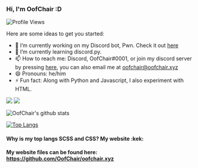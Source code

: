 ### Hi, I'm OofChair :D

![Profile Views](https://api.ghprofile.me/view?username=OofChair&label=profile_views&color=7289da)

Here are some ideas to get you started:

- 🔭 I’m currently working on my Discord bot, Pwn. Check it out [here](https://pwnbot.xyz)
- 🌱 I’m currently learning discord.py. 
- 📫 How to reach me: Discord, OofChair#0001, or join my discord server by pressing [here](https://discord.gg/3PfU5q22wN), you can also email me at [oofchair@oofchair.xyz](mailto:oofchair@oofchair.xyz)
- 😄 Pronouns: he/him
- ⚡ Fun fact: Along with Python and Javascript, I also experiment with HTML.

[<img src="https://camo.githubusercontent.com/58ae3267455c5ac2a9678577cc2207d7e2e61d9d/68747470733a2f2f696d672e736869656c64732e696f2f62616467652f4f532d4c696e75782d696e666f726d6174696f6e616c3f7374796c653d666c6174266c6f676f3d6c696e7578266c6f676f436f6c6f723d776869746526636f6c6f723d326262633861">](http://ubuntu.com/)
[<img src=https://camo.githubusercontent.com/d38e6cc39779250a2835bf8ed3a72d10dbe3b05fa6527baa3f6f1e8e8bd056bf/68747470733a2f2f696d672e736869656c64732e696f2f62616467652f436f64652d507974686f6e2d696e666f726d6174696f6e616c3f7374796c653d666c6174266c6f676f3d707974686f6e266c6f676f436f6c6f723d776869746526636f6c6f723d326262633861>](https://python.org)


![OofChair's github stats](https://github-readme-stats.vercel.app/api?username=OofChair&show_icons=true&theme=maroongold)

[![Top Langs](https://github-readme-stats.vercel.app/api/top-langs/?username=OofChair)](https://github.com/anuraghazra/github-readme-stats)

#### Why is my top langs SCSS and CSS? My website :kek:

**My website files can be found here: https://github.com/OofChair/oofchair.xyz**
